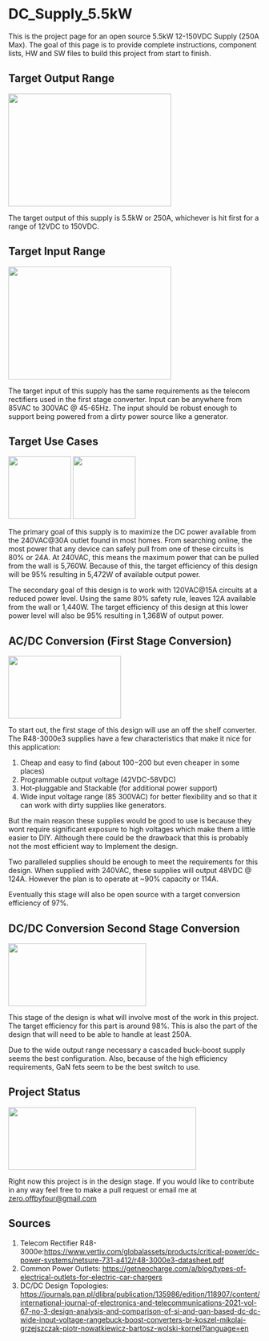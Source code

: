# DC_Supply_5.5kW
This is the project page for an open source 5.5kW 12-150VDC Supply (250A Max). The goal of this page is to provide complete instructions, component lists, HW and SW files to build this project from start to finish.   


## Target Output Range

<img src="https://github.com/offbyfour/DC_Supply_5p5kW/assets/124545095/38fa2b41-4610-4b81-bc3a-e3d09f37e809" width="325" height="225" />

The target output of this supply is 5.5kW or 250A, whichever is hit first for a range of 12VDC to 150VDC.

## Target Input Range

<img src="https://github.com/offbyfour/DC_Supply_5p5kW/assets/124545095/8a916794-4754-4f9d-a5e0-06564cb87cd8" width="325" height="225" />

The target input of this supply has the same requirements as the telecom rectifiers used in the first stage converter. Input can be anywhere from 85VAC to 300VAC @ 45-65Hz. The input should be robust enough to support being powered from a dirty power source like a generator.

## Target Use Cases

<img src="https://github.com/offbyfour/DC_Supply_5p5kW/assets/124545095/fe7318e0-02b1-4852-ae78-f406d180a809" width="125" height="125" /> <img src="https://github.com/offbyfour/DC_Supply_5p5kW/assets/124545095/b6b53d70-a962-4253-9a7c-2ca6dcd8624b" width="125" height="125" />

The primary goal of this supply is to maximize the DC power available from the 240VAC@30A outlet found in most homes. From searching online, the most power that any device can safely pull from one of these circuits is 80% or 24A. At 240VAC, this means the maximum power that can be pulled from the wall is 5,760W. Because of this, the target efficiency of this design will be 95% resulting in 5,472W of available output power.

The secondary goal of this design is to work with 120VAC@15A circuits at a reduced power level. Using the same 80% safety rule, leaves 12A available from the wall or 1,440W. The target efficiency of this design at this lower power level will also be 95% resulting in 1,368W of output power. 


## AC/DC Conversion (First Stage Conversion)

<img src="https://github.com/offbyfour/DC_Supply_5p5kW/assets/124545095/3a0c926a-70ba-442c-9201-c35aaedb96d9" width="225" height="125" /> 

To start out, the first stage of this design will use an off the shelf converter. The R48-3000e3 supplies have a few characteristics that  make it nice for this application:

1. Cheap and easy to find  (about $100-$200 but even cheaper in some places)
2. Programmable output voltage (42VDC-58VDC)
3. Hot-pluggable and Stackable (for additional power support)
4. Wide input voltage range (85 300VAC) for better flexibility and so that it can work with dirty supplies like generators.

But the main reason these supplies would be good to use is because they wont require significant exposure to high voltages which make them a little easier to DIY. Although there could be the drawback that this is probably not the most efficient way to Implement the design.

Two paralleled supplies should be enough to meet the requirements for this design. When supplied with 240VAC, these supplies will output 48VDC @ 124A. However the plan is to operate at ~90% capacity or 114A.

Eventually this stage will also be open source with a target conversion efficiency of 97%.

## DC/DC Conversion Second Stage Conversion

<img src="https://github.com/offbyfour/DC_Supply_5p5kW/assets/124545095/43a9c41e-d027-4d3e-b6df-ee028ca86305" width="275" height="125" /> 

This stage of the design is what will involve most of the work in this project. The target efficiency for this part is around 98%. This is also the part of the design that will need to be able to handle at least 250A.

Due to the wide output range necessary a cascaded buck-boost supply seems the best configuration. Also, because of the high efficiency requirements, GaN fets seem to be the best switch to use.


## Project Status

<img src="https://github.com/offbyfour/DC_Supply_5p5kW/assets/124545095/4eff57e3-ac06-48fe-8114-b59e78c0e51f" width="375" height="125" /> 

Right now this project is in the design stage. If you would like to contribute in any way feel free to make a pull request or email me at zero.offbyfour@gmail.com 


## Sources
1. Telecom Rectifier R48-3000e:https://www.vertiv.com/globalassets/products/critical-power/dc-power-systems/netsure-731-a412/r48-3000e3-datasheet.pdf
2. Common Power Outlets: https://getneocharge.com/a/blog/types-of-electrical-outlets-for-electric-car-chargers
3. DC/DC Design Topologies: https://journals.pan.pl/dlibra/publication/135986/edition/118907/content/international-journal-of-electronics-and-telecommunications-2021-vol-67-no-3-design-analysis-and-comparison-of-si-and-gan-based-dc-dc-wide-input-voltage-rangebuck-boost-converters-br-koszel-mikolaj-grzejszczak-piotr-nowatkiewicz-bartosz-wolski-kornel?language=en


